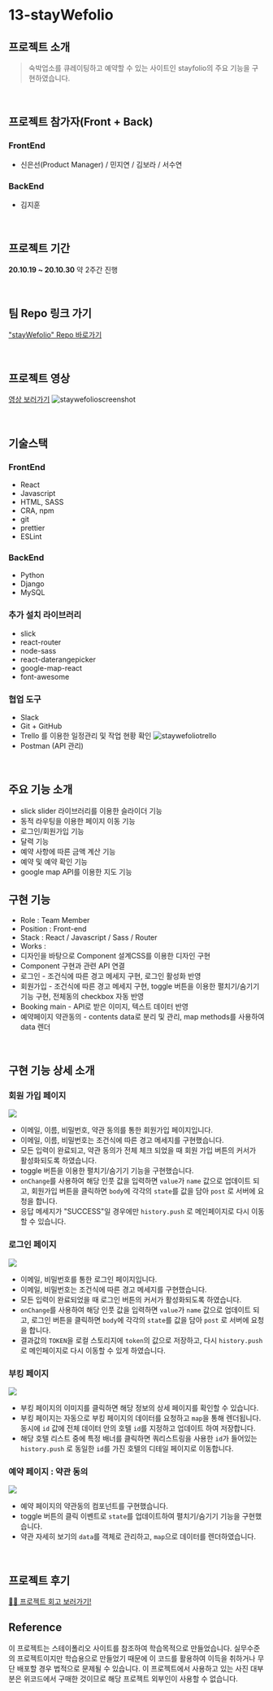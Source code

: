 # 13-stayWefolio

## 프로젝트 소개
> 숙박업소를 큐레이팅하고 예약할 수 있는 사이트인 stayfolio의 주요 기능을 구현하였습니다. 
</br>
 
## 프로젝트 참가자(Front + Back)

### FrontEnd
+ 신은선(Product Manager) / 민지연 / 김보라 / 서수연

### BackEnd
+ 김지훈

</br>

## 프로젝트 기간 
**20.10.19 ~ 20.10.30** 약 2주간 진행

</br>

## 팀 Repo 링크 가기
["stayWefolio" Repo 바로가기](https://github.com/wecode-bootcamp-korea/13-stayWefolio-frontend)

</br>

## 프로젝트 영상
[영상 보러가기](https://youtu.be/qz6dKgsI0Ds)
![staywefolioscreenshot](https://user-images.githubusercontent.com/66218824/97659783-34121300-1ab3-11eb-9c92-80319daab3cf.png)

</br>

## 기술스택
### FrontEnd
- React
- Javascript
- HTML, SASS
- CRA, npm
- git
- prettier
- ESLint


### BackEnd
- Python
- Django
- MySQL

### 추가 설치 라이브러리
- slick
- react-router
- node-sass
- react-daterangepicker
- google-map-react
- font-awesome

### 협업 도구
+ Slack
+ Git + GitHub 
+ Trello 를 이용한 일정관리 및 작업 현황 확인
![staywefoliotrello](https://user-images.githubusercontent.com/66218824/97659837-56a42c00-1ab3-11eb-9580-b9c7a41123ca.png)
+ Postman (API 관리)

</br>

## 주요 기능 소개

- slick slider 라이브러리를 이용한 슬라이더 기능
- 동적 라우팅을 이용한 페이지 이동 기능
- 로그인/회원가입 기능
- 달력 기능 
- 예약 사항에 따른 금액 계산 기능
- 예약 및 예약 확인 기능
- google map API를 이용한 지도 기능

## 구현 기능

- Role : Team Member
- Position : Front-end
- Stack : React / Javascript / Sass / Router
- Works : 
 - 디자인을 바탕으로 Component 설계CSS를 이용한 디자인 구현
 - Component 구현과 관련 API 연결
 - 로그인 - 조건식에 따른 경고 메세지 구현, 로그인 활성화 반영
 - 회원가입 - 조건식에 따른 경고 메세지 구현, toggle 버튼을 이용한 펼치기/숨기기 기능 구현, 전체동의 checkbox 자동 반영
 - Booking main - API로 받은 이미지, 텍스트 데이터 반영
 - 예약페이지 약관동의 - contents data로 분리 및 관리, map methods를 사용하여 data 렌더

</br>

## 구현 기능 상세 소개

### 회원 가입 페이지 

![](https://s3.us-west-2.amazonaws.com/secure.notion-static.com/d7f3d393-994d-4934-8f80-d3f0c9b43a95/.gif?X-Amz-Algorithm=AWS4-HMAC-SHA256&X-Amz-Content-Sha256=UNSIGNED-PAYLOAD&X-Amz-Credential=AKIAT73L2G45EIPT3X45%2F20220325%2Fus-west-2%2Fs3%2Faws4_request&X-Amz-Date=20220325T100623Z&X-Amz-Expires=86400&X-Amz-Signature=27086947083266ca311d050f521cb2c7748505431475946353d41413f8e04fa3&X-Amz-SignedHeaders=host&response-content-disposition=filename%20%3D%22.gif%22&x-id=GetObject)

- 이메일, 이름, 비밀번호, 약관 동의를 통한 회원가입 페이지입니다.
- 이메일, 이름, 비밀번호는 조건식에 따른 경고 메세지를 구현했습니다.
- 모든 입력이 완료되고, 약관 동의가 전체 체크 되었을 때 회원 가입 버튼의 커서가 활성화되도록 하였습니다.
- toggle 버튼을 이용한 펼치기/숨기기 기능을 구현했습니다.
- `onChange`를 사용하여 해당 인풋 값을 입력하면 `value`가  `name` 값으로 업데이트 되고, 회원가입 버튼을 클릭하면 `body`에 각각의 `state`를 값을 담아 `post` 로 서버에 요청을 합니다.
- 응답 메세지가 "SUCCESS"일 경우에만 `history.push` 로 메인페이지로 다시 이동할 수 있습니다.

### 로그인 페이지

![](https://s3.us-west-2.amazonaws.com/secure.notion-static.com/7ba1d7ec-13a5-4fa4-9868-55ac6258ee19/.gif?X-Amz-Algorithm=AWS4-HMAC-SHA256&X-Amz-Content-Sha256=UNSIGNED-PAYLOAD&X-Amz-Credential=AKIAT73L2G45EIPT3X45%2F20220325%2Fus-west-2%2Fs3%2Faws4_request&X-Amz-Date=20220325T100702Z&X-Amz-Expires=86400&X-Amz-Signature=41a5c20cd083c13f1e1c52f27ce2bc336aec79615e86b952d4a9acaca009c468&X-Amz-SignedHeaders=host&response-content-disposition=filename%20%3D%22.gif%22&x-id=GetObject)

- 이메일, 비밀번호를 통한 로그인 페이지입니다.
- 이메일, 비밀번호는 조건식에 따른 경고 메세지를 구현했습니다.
- 모든 입력이 완료되었을 때 로그인 버튼의 커서가 활성화되도록 하였습니다.
- `onChange`를 사용하여 해당 인풋 값을 입력하면 `value`가  `name` 값으로 업데이트 되고, 로그인 버튼을 클릭하면 `body`에 각각의 `state`를 값을 담아 `post` 로 서버에 요청을 합니다.
- 결과값의 `TOKEN`을 로컬 스토리지에 `token`의 값으로 저장하고, 다시  `history.push` 로 메인페이지로 다시 이동할 수 있게 하였습니다.

### 부킹 페이지 

![](https://s3.us-west-2.amazonaws.com/secure.notion-static.com/172fc60a-2e88-4769-b663-36a61383c644/.gif?X-Amz-Algorithm=AWS4-HMAC-SHA256&X-Amz-Content-Sha256=UNSIGNED-PAYLOAD&X-Amz-Credential=AKIAT73L2G45EIPT3X45%2F20220325%2Fus-west-2%2Fs3%2Faws4_request&X-Amz-Date=20220325T100727Z&X-Amz-Expires=86400&X-Amz-Signature=84a0b82d5e879865071f1a1cebe59917941c45d2fbcb4dc2c86a2d3b65eecf02&X-Amz-SignedHeaders=host&response-content-disposition=filename%20%3D%22.gif%22&x-id=GetObject)

- 부킹 페이지의 이미지를 클릭하면 해당 정보의 상세 페이지를 확인할 수 있습니다.
- 부킹 페이지는 자동으로 부킹 페이지의 데이터를 요청하고 `map`을 통해 렌더됩니다. 동시에 `id` 값에 전체 데이터 안의 호텔 `id`를 지정하고 업데이트 하여 저장합니다.
- 해당 호텔 리스트 중에 특정 배너를 클릭하면 쿼리스트링을 사용한 `id`가 들어있는 `history.push` 로 동일한 `id`를 가진 호텔의 디테일 페이지로 이동합니다.

### 예약 페이지 : 약관 동의

![](https://s3.us-west-2.amazonaws.com/secure.notion-static.com/d1fcd0c6-9d75-41ac-96f8-6cd6013d76cc/.gif?X-Amz-Algorithm=AWS4-HMAC-SHA256&X-Amz-Content-Sha256=UNSIGNED-PAYLOAD&X-Amz-Credential=AKIAT73L2G45EIPT3X45%2F20220325%2Fus-west-2%2Fs3%2Faws4_request&X-Amz-Date=20220325T100752Z&X-Amz-Expires=86400&X-Amz-Signature=8fcac8681cdbccde5de2f1c80147f4c59712e8b42e45307dfe7f7b7e41577029&X-Amz-SignedHeaders=host&response-content-disposition=filename%20%3D%22.gif%22&x-id=GetObject)

- 예약 페이지의 약관동의 컴포넌트를 구현했습니다.
- toggle 버튼의 클릭 이벤트로 `state`를 업데이트하여 펼치기/숨기기 기능을 구현했습니다.
- 약관 자세히 보기의 `data`를 객체로 관리하고, `map`으로 데이터를 렌더하였습니다.

</br>

## 프로젝트 후기
[✍🏻 프로젝트 회고 보러가기!](https://velog.io/@ichbinmin2/첫번째팀프로젝트)
</br>

## Reference
이 프로젝트는 스테이폴리오 사이트를 참조하여 학습목적으로 만들었습니다.
실무수준의 프로젝트이지만 학습용으로 만들었기 때문에 이 코드를 활용하여 이득을 취하거나 무단 배포할 경우 법적으로 문제될 수 있습니다.
이 프로젝트에서 사용하고 있는 사진 대부분은 위코드에서 구매한 것이므로 해당 프로젝트 외부인이 사용할 수 없습니다.
</br>
